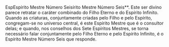 ﻿EspEspírito Mestre Número Seisírito Mestre Número Seis**. Este ser divino parece retratar o caráter combinado do Filho Eterno e do Espírito Infinito. Quando as criaturas, conjuntamente criadas pelo Filho e pelo Espírito, congregam-se no universo central, é este Espírito Mestre que é o consultor delas; e quando, nos conselhos dos Sete Espíritos Mestres, se torna necessário falar conjuntamente pelo Filho Eterno e pelo Espírito Infinito, é o Espírito Mestre Número Seis que responde.